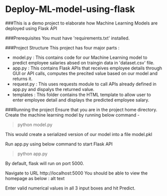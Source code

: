 # Deploy-ML-model-using-flask
###This is a demo project to elaborate how Machine Learning Models are deployed using Flask API

###Prerequisites
You must have 'requirements.txt' installed.

###Project Structure
This project has four major parts :
- model.py : This contains code for our Machine Learning model to predict employee salaries absed on traingin data in 'dataset.csv' file.
- app.py : This contains Flask APIs that receives employee details through GUI or API calls, computes the precited value based on our model and returns it.
- request.py : This uses requests module to call APIs already defined in app.py and dispalys the returned value.
- templates : This folder contains the HTML template to allow user to enter employee detail and displays the predicted employee salary.

###Running the project
Ensure that you are in the project home directory. Create the machine learning model by running below command -
> python model.py
> 
This would create a serialized version of our model into a file model.pkl

Run app.py using below command to start Flask API
> python app.py
> 
By default, flask will run on port 5000.

Navigate to URL http://localhost:5000
You should be able to view the homepage as below : alt text

Enter valid numerical values in all 3 input boxes and hit Predict.
